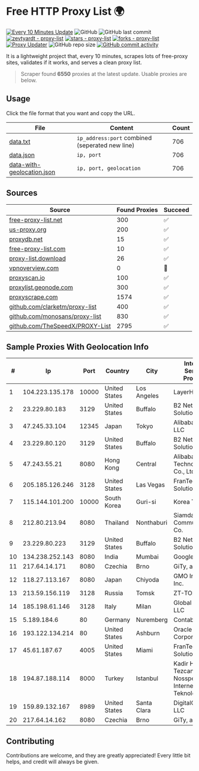 
# Free HTTP Proxy List 🌍

[![Every 10 Minutes Update](https://github.com/mertguvencli/http-proxy-list/actions/workflows/main.yml/badge.svg?branch=main)](https://github.com/mertguvencli/http-proxy-list/actions/workflows/main.yml)
![GitHub](https://img.shields.io/github/license/mertguvencli/http-proxy-list)
![GitHub last commit](https://img.shields.io/github/last-commit/mertguvencli/http-proxy-list)
[![zevtyardt - proxy-list](https://img.shields.io/static/v1?label=zevtyardt&message=proxy-list&color=blue&logo=github)](https://github.com/zevtyardt/proxy-list "Go to GitHub repo")
[![stars - proxy-list](https://img.shields.io/github/stars/zevtyardt/proxy-list?style=social)](https://github.com/zevtyardt/proxy-list)
[![forks - proxy-list](https://img.shields.io/github/forks/zevtyardt/proxy-list?style=social)](https://github.com/zevtyardt/proxy-list)
[![Proxy Updater](https://github.com/zevtyardt/proxy-list/workflows/Proxy%20Updater/badge.svg)](https://github.com/zevtyardt/proxy-list/actions?query=workflow:"Proxy+Updater")
![GitHub repo size](https://img.shields.io/github/repo-size/zevtyardt/proxy-list)
[![GitHub commit activity](https://img.shields.io/github/commit-activity/m/zevtyardt/proxy-list?logo=commits)](https://github.com/zevtyardt/proxy-list/commits/main)

It is a lightweight project that, every 10 minutes, scrapes lots of free-proxy sites, validates if it works, and serves a clean proxy list.

> Scraper found **6550** proxies at the latest update. Usable proxies are below.

## Usage

Click the file format that you want and copy the URL.

|File|Content|Count|
|----|-------|-----|
|[data.txt](https://raw.githubusercontent.com/mertguvencli/http-proxy-list/main/proxy-list/data.txt)|`ip_address:port` combined (seperated new line)|706|
|[data.json](https://raw.githubusercontent.com/mertguvencli/http-proxy-list/main/proxy-list/data.json)|`ip, port`|706|
|[data-with-geolocation.json](https://raw.githubusercontent.com/mertguvencli/http-proxy-list/main/proxy-list/data-with-geolocation.json)|`ip, port, geolocation`|706|

## Sources

|Source|Found Proxies|Succeed|
|------|-------------|-------|
|[free-proxy-list.net](https://free-proxy-list.net)|300|✅|
|[us-proxy.org](https://www.us-proxy.org)|200|✅|
|[proxydb.net](http://proxydb.net)|15|✅|
|[free-proxy-list.com](https://free-proxy-list.com/?page=&port=&type%5B%5D=http&type%5B%5D=https&up_time=0&search=Search)|10|✅|
|[proxy-list.download](https://www.proxy-list.download/HTTP)|26|✅|
|[vpnoverview.com](https://vpnoverview.com/privacy/anonymous-browsing/free-proxy-servers)|0|🚫|
|[proxyscan.io](https://www.proxyscan.io)|100|✅|
|[proxylist.geonode.com](https://proxylist.geonode.com/api/proxy-list?limit=300&page=1&sort_by=lastChecked&sort_type=desc&protocols=http,https)|300|✅|
|[proxyscrape.com](https://api.proxyscrape.com/v2/?request=displayproxies&protocol=http&timeout=10000&country=all&ssl=all&anonymity=all)|1574|✅|
|[github.com/clarketm/proxy-list](https://raw.githubusercontent.com/clarketm/proxy-list/master/proxy-list-raw.txt)|400|✅|
|[github.com/monosans/proxy-list](https://raw.githubusercontent.com/monosans/proxy-list/main/proxies/http.txt)|830|✅|
|[github.com/TheSpeedX/PROXY-List](https://raw.githubusercontent.com/TheSpeedX/PROXY-List/master/http.txt)|2795|✅|


## Sample Proxies With Geolocation Info

|#|Ip|Port|Country|City|Internet Service Provider|
|-|--|----|-------|----|-------------------------|
|1|104.223.135.178|10000|United States|Los Angeles|LayerHost|
|2|23.229.80.183|3129|United States|Buffalo|B2 Net Solutions Inc.|
|3|47.245.33.104|12345|Japan|Tokyo|Alibaba.com LLC|
|4|23.229.80.120|3129|United States|Buffalo|B2 Net Solutions Inc.|
|5|47.243.55.21|8080|Hong Kong|Central|Alibaba (US) Technology Co., Ltd.|
|6|205.185.126.246|3128|United States|Las Vegas|FranTech Solutions|
|7|115.144.101.200|10000|South Korea|Guri-si|Korea Telecom|
|8|212.80.213.94|8080|Thailand|Nonthaburi|Siamdata Communication Co.|
|9|23.229.80.223|3129|United States|Buffalo|B2 Net Solutions Inc.|
|10|134.238.252.143|8080|India|Mumbai|Google LLC|
|11|217.64.14.171|8080|Czechia|Brno|GiTy, a.s.|
|12|118.27.113.167|8080|Japan|Chiyoda|GMO Internet, Inc.|
|13|213.59.156.119|3128|Russia|Tomsk|ZT-TOMSK|
|14|185.198.61.146|3128|Italy|Milan|Global Router LLC|
|15|5.189.184.6|80|Germany|Nuremberg|Contabo GmbH|
|16|193.122.134.214|80|United States|Ashburn|Oracle Corporation|
|17|45.61.187.67|4005|United States|Miami|FranTech Solutions|
|18|194.87.188.114|8000|Turkey|Istanbul|Kadir Huseyin Tezcan Nosspeed Internet Teknolojileri|
|19|159.89.132.167|8989|United States|Santa Clara|DigitalOcean, LLC|
|20|217.64.14.162|8080|Czechia|Brno|GiTy, a.s.|



## Contributing

Contributions are welcome, and they are greatly appreciated! Every
little bit helps, and credit will always be given.

